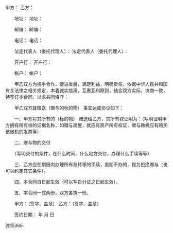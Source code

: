 
 甲方：                    乙方：


　　地址：                    地址：


　　邮编：                    邮编：


　　电话：                    电话：


　　法定代表人（委托代理人）：    法定代表人（委托代理人）：


　　开户行：                  开户行：


　　帐户：                    帐户：


　　甲乙双方为携手合作，促进发展，满足利益，明确责任，依据中华人民共和国有关法律之相关规定，本着诚实信用，互惠互利原则，结合双方实际，协商一致，特签订本合同，以求共同恪守：


　　甲乙双方就赠送（赠与的标的物）        事宜达成协议如下：


　　一、甲方将其所有的（标的物）    赠送给乙方，其所有权证明为：（写明证明甲方拥有所有权的证据名称，如赠与房屋，就应有房产所有权证，赠与微机应有购买该微机的发票等）


　　二、赠与物的交付


　　（写明交付的条件，在什么时间、什么地方交付，办理什么手续等等）


　　三、乙方应在期限内办理所有权转移的手续，逾期不办的，视为拒绝赠与（也可以约定其它条件）。


　　四、本合同自日起生效（可以写自分证之日起生效）。


　　五、本合同一式两份，双方各执一份。


　　甲方：（签字、盖章）    乙方：（签字、盖章）


　　签约日期：    年    月    日 





 
律师365






 


 

 
 
 
 
 
  


  
 

  


  


  
 
 
 
 

